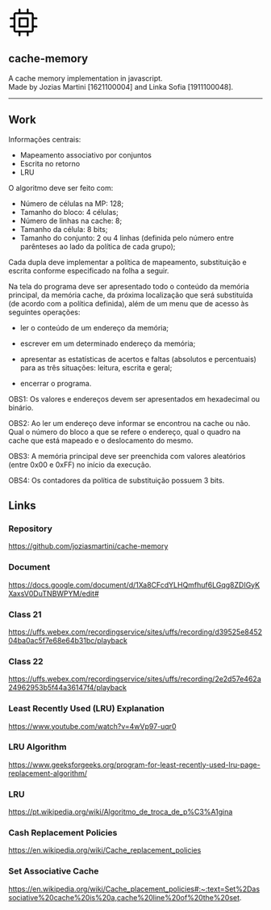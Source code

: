 <p align="center">

<svg xmlns="http://www.w3.org/2000/svg" viewBox="0 0 24 24" width="60" height="60"><path fill-rule="evenodd" d="M8.75 8a.75.75 0 00-.75.75v6.5c0 .414.336.75.75.75h6.5a.75.75 0 00.75-.75v-6.5a.75.75 0 00-.75-.75h-6.5zm.75 6.5v-5h5v5h-5z"></path><path fill-rule="evenodd" d="M15.25 1a.75.75 0 01.75.75V4h2.25c.966 0 1.75.784 1.75 1.75V8h2.25a.75.75 0 010 1.5H20v5h2.25a.75.75 0 010 1.5H20v2.25A1.75 1.75 0 0118.25 20H16v2.25a.75.75 0 01-1.5 0V20h-5v2.25a.75.75 0 01-1.5 0V20H5.75A1.75 1.75 0 014 18.25V16H1.75a.75.75 0 010-1.5H4v-5H1.75a.75.75 0 010-1.5H4V5.75C4 4.784 4.784 4 5.75 4H8V1.75a.75.75 0 011.5 0V4h5V1.75a.75.75 0 01.75-.75zm3 17.5a.25.25 0 00.25-.25V5.75a.25.25 0 00-.25-.25H5.75a.25.25 0 00-.25.25v12.5c0 .138.112.25.25.25h12.5z"></path></svg>

## cache-memory
A cache memory implementation in javascript.<br/>
Made by Jozias Martini [1621100004] and Linka Sofia [1911100048].
<hr>
</p>

## Work

Informações centrais:

- Mapeamento associativo por conjuntos
- Escrita no retorno
- LRU

O algoritmo deve ser feito com:

- Número de células na MP: 128;
- Tamanho do bloco: 4 células;
- Número de linhas na cache: 8;
- Tamanho da célula: 8 bits;
- Tamanho do conjunto: 2 ou 4 linhas (definida pelo número entre parênteses ao lado da política de cada grupo);

Cada dupla deve implementar a política de mapeamento, substituição e escrita conforme especificado na folha a seguir.

Na tela do programa deve ser apresentado todo o conteúdo da memória principal, da memória cache, da próxima localização que será substituída (de acordo com a política definida), além de um menu que de acesso às seguintes operações:

- ler o conteúdo de um endereço da memória;

- escrever em um determinado endereço da memória;

- apresentar as estatísticas de acertos e faltas (absolutos e percentuais) para as três situações: leitura, escrita e geral;

- encerrar o programa.

OBS1: Os valores e endereços devem ser apresentados em hexadecimal ou binário.

OBS2: Ao ler um endereço deve informar se encontrou na cache ou não. Qual o número do bloco a que se refere o endereço, qual o quadro na cache que está mapeado e o deslocamento do mesmo.

OBS3: A memória principal deve ser preenchida com valores aleatórios (entre 0x00 e 0xFF) no início da execução.

OBS4: Os contadores da política de substituição possuem 3 bits.

## Links

### Repository
https://github.com/joziasmartini/cache-memory 

### Document
https://docs.google.com/document/d/1Xa8CFcdYLHQmfhuf6LGqg8ZDIGyKXaxsV0DuTNBWPYM/edit#

### Class 21
https://uffs.webex.com/recordingservice/sites/uffs/recording/d39525e845204ba0ac5f7e68e64b31bc/playback 

### Class 22
https://uffs.webex.com/recordingservice/sites/uffs/recording/2e2d57e462a24962953b5f44a36147f4/playback

### Least Recently Used (LRU) Explanation
https://www.youtube.com/watch?v=4wVp97-uqr0 

### LRU Algorithm
https://www.geeksforgeeks.org/program-for-least-recently-used-lru-page-replacement-algorithm/ 

### LRU
https://pt.wikipedia.org/wiki/Algoritmo_de_troca_de_p%C3%A1gina 

### Cash Replacement Policies
https://en.wikipedia.org/wiki/Cache_replacement_policies 

### Set Associative Cache
https://en.wikipedia.org/wiki/Cache_placement_policies#:~:text=Set%2Dassociative%20cache%20is%20a,cache%20line%20of%20the%20set. 